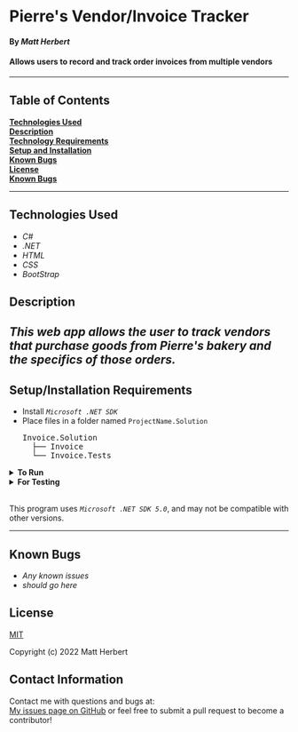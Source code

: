 # Pierre's Vendor/Invoice Tracker

#### By _**Matt Herbert**_  

#### Allows users to record and track order invoices from multiple vendors 

---

## Table of Contents

**[Technologies Used](#technologies-used)  
[Description](#description)  
[Technology Requirements](#technology-requirements)  
[Setup and Installation](#setupinstallation-requirements)  
[Known Bugs](#known-bugs)  
[License](#license)  
[Known Bugs](#known-bugs)**

---

## Technologies Used

* _C#_
* _.NET_
* _HTML_
* _CSS_
* _BootStrap_

## Description

_This web app allows the user to track vendors that purchase goods from Pierre's bakery and the specifics of those orders._
---
## Setup/Installation Requirements

* Install *`Microsoft .NET SDK`*
* Place files in a folder named `ProjectName.Solution`
    <pre>Invoice.Solution
    ├── Invoice
    └── Invoice.Tests</pre>
<details>
<summary><strong>To Run</strong></summary>
Navigate to  
   <pre>Invoice.Solution
   ├── <strong>Invoice</strong>
   └── Invoice.Tests</pre>

Run ```$ dotnet run``` in the console
</details>

<details>
<summary><strong>For Testing</strong></summary>
Navigate to  
    <pre>Invoice.Solution
    ├── Invoice
    └── <strong>Invoice.Tests</strong></pre>

Run ```$ dotnet test``` in the console

</details>
<br>

This program uses *`Microsoft .NET SDK 5.0`*, and may not be compatible with other versions.

---
## Known Bugs

* _Any known issues_
* _should go here_

## License

[MIT](/LICENSE-MIT)

Copyright (c) 2022 Matt Herbert

## Contact Information
Contact me with questions and bugs at: <br>
[My issues page on GitHub](https://github.com/Matth5050/Vendor-Tracker/issues) or feel free to submit a pull request to become a contributor!